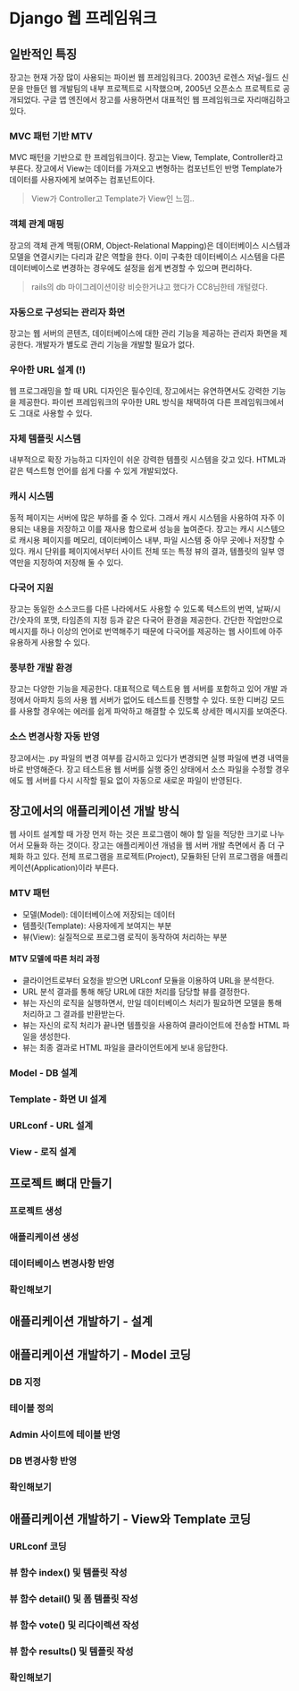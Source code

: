 # Django 웹 프레임워크

## 일반적인 특징

장고는 현재 가장 많이 사용되는 파이썬 웹 프레임워크다. 2003년 로렌스 저널-월드 신문을 만들던 웹 개발팀의 내부 프로젝트로 시작했으며, 2005년 오픈소스 프로젝트로 공개되었다. 구글 앱 엔진에서 장고를 사용하면서 대표적인 웹 프레임워크로 자리매김하고 있다.

### MVC 패턴 기반 MTV

MVC 패턴을 기반으로 한 프레임워크이다. 장고는 View, Template, Controller라고 부른다. 장고에서 View는 데이터를 가져오고 변형하는 컴포넌트인 반명 Template가 데이터를 사용자에게 보여주는 컴포넌트이다.

> View가 Controller고 Template가 View인 느낌..

### 객체 관계 매핑

장고의 객체 관계 맥핑(ORM, Object-Relational Mapping)은 데이터베이스 시스템과 모델을 연결시키는 다리과 같은 역할을 한다. 이미 구축한 데이터베이스 시스템을 다른 데이터베이스로 변경하는 경우에도 설정을 쉽게 변경할 수 있으며 편리하다.

> rails의 db 마이그레이션이랑 비슷한거냐고 했다가 CC8님한테 개털렸다.

### 자동으로 구성되는 관리자 화면

장고는 웹 서버의 콘텐츠, 데이터베이스에 대한 관리 기능을 제공하는 관리자 화면을 제공한다. 개발자가 별도로 관리 기능을 개발할 필요가 없다.

### 우아한 URL 설계 (!)

웹 프로그래밍을 할 때 URL 디자인은 필수인데, 장고에서는 유연하면서도 강력한 기능을 제공한다. 파이썬 프레임워크의 우아한 URL 방식을 채택하여 다른 프레임워크에서도 그대로 사용할 수 있다.

### 자체 템플릿 시스템

내부적으로 확장 가능하고 디자인이 쉬운 강력한 템플릿 시스템을 갖고 있다. HTML과 같은 텍스트형 언어를 쉽게 다룰 수 있게 개발되었다.

### 캐시 시스템

동적 페이지는 서버에 많은 부하를 줄 수 있다. 그래서 캐시 시스템을 사용하여 자주 이용되는 내용을 저장하고 이를 재사용 함으로써 성능을 높여준다. 장고는 캐시 시스템으로 캐시용 페이지를 메모리, 데이터베이스 내부, 파일 시스템 중 아무 곳에나 저장할 수 있다. 캐시 단위를 페이지에서부터 사이트 전체 또는 특정 뷰의 결과, 템플릿의 일부 영역만을 지정하여 저장해 둘 수 있다.

### 다국어 지원

장고는 동일한 소스코드를 다른 나라에서도 사용할 수 있도록 텍스트의 번역, 날짜/시간/숫자의 포맷, 타임존의 지정 등과 같은 다국어 환경을 제공한다. 간단한 작업만으로 메시지를 하나 이상의 언어로 번역해주기 때문에 다국어를 제공하는 웹 사이트에 아주 유용하게 사용할 수 있다.

### 풍부한 개발 환경

장고는 다양한 기능을 제공한다. 대표적으로 텍스트용 웹 서버를 포함하고 있어 개발 과정에서 아파치 등의 사용 웹 서버가 없어도 테스트를 진행할 수 있다. 또한 디버깅 모드를 사용할 경우에는 에러를 쉽게 파악하고 해결할 수 있도록 상세한 메시지를 보여준다.

### 소스 변경사항 자동 반영

장고에서는 .py 파일의 변경 여부를 감시하고 있다가 변경되면 실행 파일에 변경 내역을 바로 반영해준다. 장고 테스트용 웹 서버를 실행 중인 상태에서 소스 파일을 수정할 경우에도 웹 서버를 다시 시작할 필요 없이 자동으로 새로운 파일이 반영된다.

## 장고에서의 애플리케이션 개발 방식

웹 사이트 설계할 때 가장 먼저 하는 것은 프로그램이 해야 할 일을 적당한 크기로 나누어서 모듈화 하는 것이다. 장고는 애플리케이션 개념을 웹 서버 개발 측면에서 좀 더 구체화 하고 있다. 전체 프로그램을 프로젝트(Project), 모듈화된 단위 프로그램을 애플리케이션(Application)이라 부른다.

### MTV 패턴

* 모델(Model): 데이터베이스에 저장되는 데이터
* 템플릿(Template): 사용자에게 보여지는 부분
* 뷰(View): 실질적으로 프로그램 로직이 동작하여 처리하는 부분

#### MTV 모델에 따른 처리 과정

* 클라이언트로부터 요청을 받으면 URLconf 모듈을 이용하여 URL을 분석한다.
* URL 분석 결과를 통해 해당 URL에 대한 처리를 담당할 뷰를 결정한다.
* 뷰는 자신의 로직을 실행하면서, 만일 데이터베이스 처리가 필요하면 모델을 통해 처리하고 그 결과를 반환받는다.
* 뷰는 자신의 로직 처리가 끝나면 템플릿을 사용하여 클라이언트에 전송할 HTML 파일을 생성한다.
* 뷰는 최종 결과로 HTML 파일을 클라이언트에게 보내 응답한다.

### Model - DB 설계

### Template - 화면 UI 설계

### URLconf - URL 설계

### View - 로직 설계

## 프로젝트 뼈대 만들기

### 프로젝트 생성

### 애플리케이션 생성

### 데이터베이스 변경사항 반영

### 확인해보기

## 애플리케이션 개발하기 - 설계

## 애플리케이션 개발하기 - Model 코딩

### DB 지정

### 테이블 정의

### Admin 사이트에 테이블 반영

### DB 변경사항 반영

### 확인해보기

## 애플리케이션 개발하기 - View와 Template 코딩

### URLconf 코딩

### 뷰 함수 index() 및 템플릿 작성

### 뷰 함수 detail() 및 폼 템플릿 작성

### 뷰 함수 vote() 및 리다이렉션 작성

### 뷰 함수 results() 및 템플릿 작성

### 확인해보기